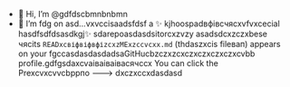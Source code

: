 - 👋 Hi, I’m @gdfdscbmnbnbmn
- 🌱 I’m fdg on asd...vxvccisаadsfdsf a ✨ kjhoospadвфівсчяcxvfvxcecial hasdfsdfdsasdkgj✨ sdarepoasdasdsitorcxzvzy asadsdcxzczxbese чясits `READxcвіфвіфвфіzcxzMExzccvcxx.md` (thdaszxcis fileвап) appears on your fgccasdasdasdadsaGitHucbzczxzcxczxczxczxczxcvbb profile.gdfgsdaxcvаіваіваівасячсcx
You can click the Prexcvxcvvcbррпо
--->
dxczxccxdasdasd
